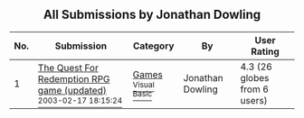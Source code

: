 ﻿<div align="center">

## All Submissions by Jonathan Dowling

</div>

No.  | Submission | Category | By   | User Rating
---- | ---------- | -------- | ---- | -----------
1 | [The Quest For Redemption RPG game \(updated\)<br /><sup>2003-02-17 18:15:24</sup>](https://github.com/Planet-Source-Code/jonathan-dowling-the-quest-for-redemption-rpg-game-updated__1-43022) | [Games<br /><sup>Visual Basic</sup>](../ByCategory/games__1-38.md) | Jonathan Dowling | 4.3 (26 globes from 6 users)
